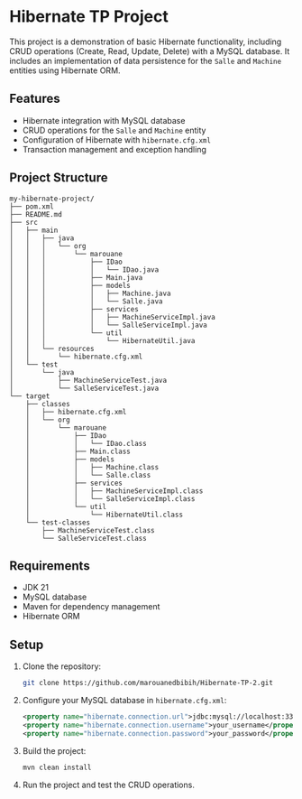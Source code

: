 # Hibernate TP Project

This project is a demonstration of basic Hibernate functionality, including CRUD operations (Create, Read, Update, Delete) with a MySQL database. It includes an implementation of data persistence for the `Salle` and `Machine` entities using Hibernate ORM.

## Features

- Hibernate integration with MySQL database
- CRUD operations for the `Salle` and `Machine` entity
- Configuration of Hibernate with `hibernate.cfg.xml`
- Transaction management and exception handling

## Project Structure

```plaintext
my-hibernate-project/
├── pom.xml
├── README.md
├── src
│   ├── main
│   │   ├── java
│   │   │   └── org
│   │   │       └── marouane
│   │   │           ├── IDao
│   │   │           │   └── IDao.java
│   │   │           ├── Main.java
│   │   │           ├── models
│   │   │           │   ├── Machine.java
│   │   │           │   └── Salle.java
│   │   │           ├── services
│   │   │           │   ├── MachineServiceImpl.java
│   │   │           │   └── SalleServiceImpl.java
│   │   │           └── util
│   │   │               └── HibernateUtil.java
│   │   └── resources
│   │       └── hibernate.cfg.xml
│   └── test
│       └── java
│           ├── MachineServiceTest.java
│           └── SalleServiceTest.java
└── target
    ├── classes
    │   ├── hibernate.cfg.xml
    │   └── org
    │       └── marouane
    │           ├── IDao
    │           │   └── IDao.class
    │           ├── Main.class
    │           ├── models
    │           │   ├── Machine.class
    │           │   └── Salle.class
    │           ├── services
    │           │   ├── MachineServiceImpl.class
    │           │   └── SalleServiceImpl.class
    │           └── util
    │               └── HibernateUtil.class
    └── test-classes
        ├── MachineServiceTest.class
        └── SalleServiceTest.class
```

## Requirements

- JDK 21
- MySQL database
- Maven for dependency management
- Hibernate ORM

## Setup

1. Clone the repository:
    ```bash
    git clone https://github.com/marouanedbibih/Hibernate-TP-2.git
    ```

2. Configure your MySQL database in `hibernate.cfg.xml`:
    ```xml
    <property name="hibernate.connection.url">jdbc:mysql://localhost:3306/your_database_name</property>
    <property name="hibernate.connection.username">your_username</property>
    <property name="hibernate.connection.password">your_password</property>
    ```

3. Build the project:
    ```bash
    mvn clean install
    ```

4. Run the project and test the CRUD operations.
